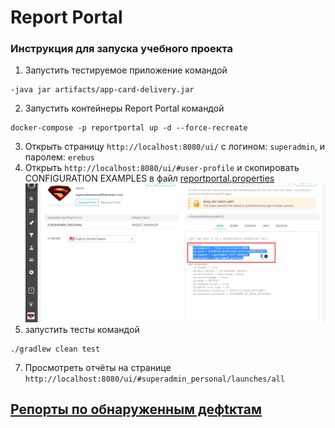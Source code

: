 # Report Portal
### Инструкция для запуска учебного проекта
1. Запустить тестируемое приложение командой
```
-java jar artifacts/app-card-delivery.jar
```
2. Запустить контейнеры Report Portal командой
```
docker-compose -p reportportal up -d --force-recreate
```
3. Открыть страницу `http://localhost:8080/ui/` с логином: `superadmin`, и паролем: `erebus`
4. Открыть `http://localhost:8080/ui/#user-profile` и скопировать CONFIGURATION EXAMPLES в файл [reportportal.properties](../.src/test/resources/reportportal.properties)
![](Screenshot1.png)
5. запустить тесты командой
```
./gradlew clean test
```
7. Просмотреть отчёты на странице `http://localhost:8080/ui/#superadmin_personal/launches/all`


## [Репорты по обнаруженным дефtктам](https://github.com/mzrivan/Patterns-task1/issues)
